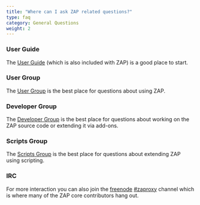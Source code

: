 ```yaml
---
title: "Where can I ask ZAP related questions?"
type: faq
category: General Questions
weight: 2
---
```


###  User Guide

The [User Guide](/docs/desktop/) (which is also included with ZAP) is a good place to start.

###  User Group

The [User Group](https://groups.google.com/group/zaproxy-users) is the best
place for questions about using ZAP.

###  Developer Group

The [Developer Group](https://groups.google.com/group/zaproxy-develop) is the
best place for questions about working on the ZAP source code or extending it
via add-ons.

###  Scripts Group

The [Scripts Group](https://groups.google.com/group/zaproxy-scripts) is the
best place for questions about extending ZAP using scripting.

###  IRC


For more interaction you can also join the [freenode](https://freenode.net/) [#zaproxy](https://webchat.freenode.net/#zaproxy) channel which is where many of the ZAP core contributors hang out.
